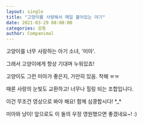 ```yaml
---
layout: single
title: "고양이를 사랑해서 매일 붙어있는 아기"
date: 2021-03-29 08:00:00
categories: 감동
author: Companimal
---
```


고양이를 너무 사랑하는 아기 소녀, '미아'.

그래서 고양이에게 항상 기대며 누워있죠!

고양이도 그런 미아가 좋은지, 가만히 있음. 착해 ㅠㅠ

때론 사랑의 눈빛도 교환하고! 너무나 힐링 되는 조합입니다.

이건 무조건 영상으로 봐야 해요! 함께 심쿵합시다! \*\_\*

미아와 냥이! 앞으로도 이 둘의 우정 영원했으면 좋겠네요~! :)
